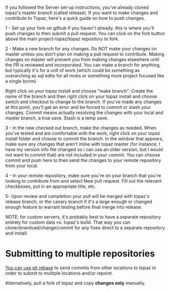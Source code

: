 If you followed the Server set-up instructions, you've already cloned topaz's master branch (called release). If you want to make changes and contribute to Topaz, here's a quick guide on how to push changes.

1 - Set up your fork on github if you haven't already. this is where you'll push changes to then submit a pull request. You can click on the fork button above the main project-topaz/topaz repository to fork. 

2 - Make a new branch for any changes. Do NOT make your changes on master unless you don't plan on making a pull request to contribute. Making changes on master will prevent you from making changes elsewhere until the PR is reviewed and incorporated. You can make a branch for anything, but typically it's for a unit of work (which could be something as overarching as sql edits for all mobs or something more project focused like a single bcnm)

Right click on your topaz install and choose "make branch". Create the name of the branch and then right click on your topaz install and choose switch and checkout to change to the branch. If you've made any changes at this point, you'll get an error and be forced to commit or stash your changes. Commit means actually resolving the changes with your local and master branch, a true save. Stash is a temp save.

3 - In the new checked out branch, make the changes as needed. When you've tested and are comfortable with the work, right click on your topaz install folder and choose to commit the branch. In the window that appears, make sure any changes that aren't inline with topaz master (for instance, I have my version info file changed so i can use an older version, but I would not want to commit that) are not included in your commit. You can choose commit and push here to then send the changes to your remote repository from your local. 

4 - In your remote repository, make sure you're on your branch that you're looking to contribute from and select New pull request. Fill out the relevant checkboxes, put in an appropriate title, etc.

5- Upon review and completion your pull will be merged with topaz's release branch, or the canary branch if it's a large enough or changed enough feature to warrant testing before final merge into release. 

NOTE: for custom servers, it's probably best to have a separate repository entirely for custom data vs. topaz's build. That way you can clone/download/change/commit for any fixes direct to a separate repository and install. 

# Submitting to multiple repositories
[You can use git rebase](https://github.com/edx/edx-platform/wiki/How-to-Rebase-a-Pull-Request) to send commits from other locations to topaz in order to submit to multiple locations and/or repoint.

Alternatively, pull a fork of topaz and copy **changes only** manually. 




